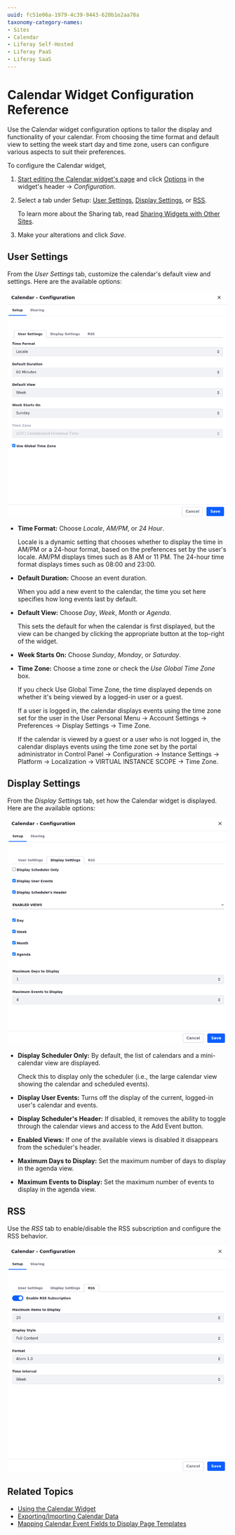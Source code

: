 ```yaml
---
uuid: fc51e06a-1979-4c39-9443-620b1e2aa78a
taxonomy-category-names:
- Sites
- Calendar
- Liferay Self-Hosted
- Liferay PaaS
- Liferay SaaS
---
```


# Calendar Widget Configuration Reference

<!-- A configuration reference should be just that: a reference. Rather than having steps, it should document what's on all these reference screens so the reader knows what all the options mean. Use lists of definitions like this (https://learn.liferay.com/w/dxp/using-search/search-configuration-reference) or if the forms have tons of options, tables like this (https://learn.liferay.com/w/dxp/process-automation/forms/creating-and-managing-forms/forms-configuration-reference) to explain every option on the forms. And don't ever use bullets for definitions (https://learn.liferay.com/w/reference/style-guide/liferay-conventions#definitions). -Rich -->

Use the Calendar widget configuration options to tailor the display and functionality of your calendar. From choosing the time format and default view to setting the week start day and time zone, users can configure various aspects to suit their preferences.

To configure the Calendar widget,

1. [Start editing the Calendar widget's page](../../site-building/creating-pages/using-content-pages/adding-elements-to-content-pages.md) and click [Options](../../images/icon-widget-options.png) in the widget's header &rarr; *Configuration*.

1. Select a tab under Setup: [User Settings](#user-settings), [Display Settings](#display-settings), or [RSS](#rss).

   To learn more about the Sharing tab, read [Sharing Widgets with Other Sites](../../site-building/creating-pages/page-fragments-and-widgets/using-widgets/configuring-widgets/sharing-widgets-with-other-sites.md).

1. Make your alterations and click *Save*.

## User Settings

From the *User Settings* tab, customize the calendar's default view and settings. Here are the available options:

![Use the User Settings tab to configure your Calendar widget.](./calendar-widget-configuration-reference/images/01.png)

-  **Time Format:** Choose *Locale*, *AM/PM*, or *24 Hour*.

   Locale is a dynamic setting that chooses whether to display the time in AM/PM or a 24-hour format, based on the preferences set by the user's locale. AM/PM displays times such as 8 AM or 11 PM. The 24-hour time format displays times such as 08:00 and 23:00.

-  **Default Duration:** Choose an event duration.

   When you add a new event to the calendar, the time you set here specifies how long events last by default.

-  **Default View:** Choose *Day*, *Week*, *Month* or *Agenda*.

   This sets the default for when the calendar is first displayed, but the view can be changed by clicking the appropriate button at the top-right of the widget.

-  **Week Starts On:** Choose *Sunday*, *Monday*, or *Saturday*.

-  **Time Zone:** Choose a time zone or check the *Use Global Time Zone* box.

   If you check Use Global Time Zone, the time displayed depends on whether it's being viewed by a logged-in user or a guest.

   If a user is logged in, the calendar displays events using the time zone set for the user in the User Personal Menu &rarr; Account Settings &rarr; Preferences &rarr; Display Settings  &rarr; Time Zone.

   If the calendar is viewed by a guest or a user who is not logged in, the calendar displays events using the time zone set by the portal administrator in Control Panel &rarr; Configuration &rarr; Instance Settings &rarr; Platform &rarr; Localization &rarr; VIRTUAL INSTANCE SCOPE &rarr; Time Zone.

## Display Settings

From the *Display Settings* tab, set how the Calendar widget is displayed. Here are the available options:

![Use the Display Settings tab to configure how the calendar is displayed.](./calendar-widget-configuration-reference/images/02.png)

-  **Display Scheduler Only:** By default, the list of calendars and a mini-calendar view are displayed.

   Check this to display only the scheduler (i.e., the large calendar view showing the calendar and scheduled events).

-  **Display User Events:** Turns off the display of the current, logged-in user's calendar and events.

-  **Display Scheduler's Header:** If disabled, it removes the ability to toggle through the calendar views and access to the Add Event button.

-  **Enabled Views:** If one of the available views is disabled it disappears from the scheduler's header.

-  **Maximum Days to Display:** Set the maximum number of days to display in the agenda view.

-  **Maximum Events to Display:** Set the maximum number of events to display in the agenda view.

## RSS

Use the *RSS* tab to enable/disable the RSS subscription and configure the RSS behavior.

![Use the RSS tab to configure RSS settings.](./calendar-widget-configuration-reference/images/03.png)

## Related Topics

- [Using the Calendar Widget](./using-the-calendar-widget.md)
- [Exporting/Importing Calendar Data](./exporting-importing-calendar-data.md)
- [Mapping Calendar Event Fields to Display Page Templates](./mapping-calendar-event-fields-to-display-page-templates.md)
